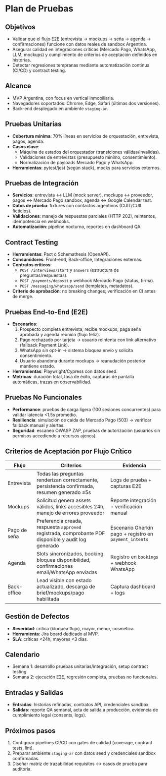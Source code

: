 # Plan de Pruebas

## Objetivos
- Validar que el flujo E2E (entrevista → mockups → seña → agenda → confirmaciones) funcione con datos reales de sandbox Argentina.
- Asegurar calidad en integraciones críticas (Mercado Pago, WhatsApp, LLM, mockups) y cumplimiento de criterios de aceptación definidos en historias.
- Detectar regresiones tempranas mediante automatización continua (CI/CD) y contract testing.

## Alcance
- MVP Argentina, con focus en vertical inmobiliaria.
- Navegadores soportados: Chrome, Edge, Safari (últimas dos versiones).
- Back-end desplegado en ambiente `staging-ar`.

## Pruebas Unitarias
- **Cobertura mínima**: 70% líneas en servicios de orquestación, entrevista, pagos, agenda.
- **Casos clave**:
  - Máquina de estados del orquestador (transiciones válidas/invalidas).
  - Validaciones de entrevistas (presupuesto mínimo, consentimiento).
  - Normalización de payloads Mercado Pago y WhatsApp.
- **Herramientas**: pytest/jest (según stack), mocks para servicios externos.

## Pruebas de Integración
- **Servicios**: entrevista ↔ LLM (mock server), mockups ↔ proveedor, pagos ↔ Mercado Pago sandbox, agenda ↔ Google Calendar test.
- **Datos de prueba**: fixtures con contactos argentinos (CUIT/CUIL ficticios).
- **Validaciones**: manejo de respuestas parciales (HTTP 202), reintentos, idempotencia en webhooks.
- **Automatización**: pipeline nocturno, reportes en dashboard QA.

## Contract Testing
- **Herramientas**: Pact o Schemathesis (OpenAPI).
- **Consumidores**: Front-end, Back-office, Integraciones externas.
- **Contratos críticos**:
  - `POST /interviews/start` y `answers` (estructura de preguntas/respuestas).
  - `POST /payments/deposit` y webhook Mercado Pago (status, firma).
  - `POST /messaging/whatsapp/send` (templates, metadatos).
- **Criterio de aprobación**: no breaking changes; verificación en CI antes de merge.

## Pruebas End-to-End (E2E)
- **Escenarios**:
  1. Prospecto completa entrevista, recibe mockups, paga seña aprobada y agenda reunión (flujo feliz).
  2. Pago rechazado por tarjeta → usuario reintenta con link alternativo (fallback Payment Link).
  3. WhatsApp sin opt-in → sistema bloquea envío y solicita consentimiento.
  4. Usuario abandona durante mockups → reanudación posterior mantiene estado.
- **Herramientas**: Playwright/Cypress con datos seed.
- **Métricas**: duración total, tasa de éxito, capturas de pantalla automáticas, trazas en observabilidad.

## Pruebas No Funcionales
- **Performance**: pruebas de carga ligera (100 sesiones concurrentes) para validar latencia <1.5s promedio.
- **Resiliencia**: simulación de caída de Mercado Pago (503) → verificar fallback manual y alertas.
- **Seguridad**: escaneo OWASP ZAP, pruebas de autorización (usuarios sin permisos accediendo a recursos ajenos).

## Criterios de Aceptación por Flujo Crítico
| Flujo | Criterios | Evidencia |
|-------|-----------|-----------|
| Entrevista | Todas las preguntas renderizan correctamente, persistencia confirmada, resumen generado ≤5s | Logs de prueba + capturas E2E |
| Mockups | Solicitud genera assets válidos, links accesibles 24h, manejo de errores proveedor | Reporte integración + verificación manual |
| Pago de seña | Preferencia creada, respuesta `approved` registrada, comprobante PDF disponible y audit log generado | Escenario Gherkin pago + registro en `payment_intents` |
| Agenda | Slots sincronizados, booking bloquea disponibilidad, confirmaciones email/WhatsApp enviadas | Registro en `bookings` + webhook WhatsApp |
| Back-office | Lead visible con estado actualizado, descarga de brief/mockups/pago habilitada | Captura dashboard + logs |

## Gestión de Defectos
- **Severidad**: crítica (bloquea flujo), mayor, menor, cosmetica.
- **Herramienta**: Jira board dedicado al MVP.
- **SLA**: críticas <24h, mayores <3 días.

## Calendario
- Semana 1: desarrollo pruebas unitarias/integración, setup contract testing.
- Semana 2: ejecución E2E, regresión completa, pruebas no funcionales.

## Entradas y Salidas
- **Entradas**: historias refinadas, contratos API, credenciales sandbox.
- **Salidas**: reporte QA semanal, acta de salida a producción, evidencia de cumplimiento legal (consents, logs).

## Próximos pasos
1. Configurar pipelines CI/CD con gates de calidad (coverage, contract tests, lint).
2. Preparar ambiente `staging-ar` con datos seed y credenciales sandbox confirmadas.
3. Diseñar matriz de trazabilidad requisitos ↔ casos de prueba para auditoría.
